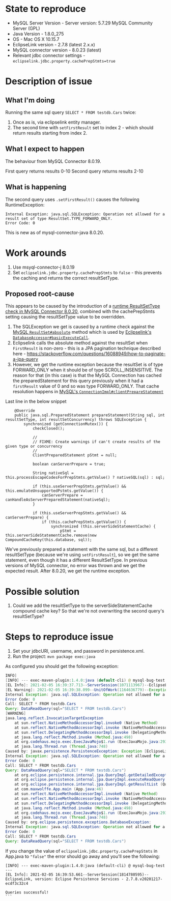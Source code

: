 # State to reproduce
- MySQL Server Version - Server version: 5.7.29 MySQL Community Server (GPL) 
- Java Version - 1.8.0_275 
- OS - Mac OS X 10.15.7 
- EclipseLink version - 2.7.8 (latest 2.x.x)
- MySQL connector version - 8.0.23 (latest)
- Relevant jdbc connector settings - `eclipselink.jdbc.property.cachePrepStmts=true`

# Description of issue

## What I'm doing
Running the same sql query `SELECT * FROM testdb.Cars` twice:
1. Once as is, via eclipselink entity manager. 
2. The second time with `setFirstResult` set to index 2 - which should return results starting from index 2. 

## What I expect to happen
The behaviour from MySQL Connector 8.0.19. 

First query returns results 0-10
Second query returns results 2-10

## What is happening
The second query uses `.setFirstResult()` causes the following RuntimeException:
```
Internal Exception: java.sql.SQLException: Operation not allowed for a result set of type ResultSet.TYPE_FORWARD_ONLY.
Error Code: 0
```
This is new as of mysql-connector-java 8.0.20.

# Work arounds
1. Use msyql-connector-j 8.0.19
2. Set `eclipselink.jdbc.property.cachePrepStmts` to `false` - this prevents the caching and returns the correct resultSetType.

## Proposed root-cause
This appears to be caused by the introduction of a [runtime ResultSetType check in MySQL Connector 8.0.20](https://dev.mysql.com/doc/relnotes/connector-j/8.0/en/news-8-0-20.html), combined with the cachePrepStmts setting causing the resultSetType value to be overridden.

1. The SQLException we get is caused by a runtime check against the [MySQL `ResultSet#absolute`](https://github.com/mysql/mysql-connector-j/blob/18bbd5e68195d0da083cbd5bd0d05d76320df7cd/src/main/user-impl/java/com/mysql/cj/jdbc/result/ResultSetImpl.java#L368) method which is used by [Eclipselink's `DatabaseAccessor#basicExecuteCall`](https://github.com/eclipse-ee4j/eclipselink/blob/87e9d1437d64b6c7178d73d9ba7dc8e61448058f/foundation/org.eclipse.persistence.core/src/main/java/org/eclipse/persistence/internal/databaseaccess/DatabaseAccessor.java#L654). 
2. Eclipselink calls the absolute method against the resultSet when `FirstResult` is non-zero - this is a JPA pagination technique described here - https://stackoverflow.com/questions/16088949/how-to-paginate-a-jpa-query
3. However, we get the runtime exception because the resultSet is of type FORWARD_ONLY when it should be of type SCROLL_INSENSITIVE. The reason for that (in this case) is that the MySQL Connection has cached the preparedStatement for this query previously when it had a `firstResult` value of 0 and so was type FORWARD_ONLY. That cache resolution happens in [MySQL's `ConnectionImpl#clientPrepareStatement`](https://github.com/mysql/mysql-connector-j/blob/d64b664fa93e81296a377de031b8123a67e6def2/src/main/user-impl/java/com/mysql/cj/jdbc/ConnectionImpl.java#L1616)

Last line in the below snippet
```
    @Override
    public java.sql.PreparedStatement prepareStatement(String sql, int resultSetType, int resultSetConcurrency) throws SQLException {
        synchronized (getConnectionMutex()) {
            checkClosed();

            //
            // FIXME: Create warnings if can't create results of the given type or concurrency
            //
            ClientPreparedStatement pStmt = null;

            boolean canServerPrepare = true;

            String nativeSql = this.processEscapeCodesForPrepStmts.getValue() ? nativeSQL(sql) : sql;

            if (this.useServerPrepStmts.getValue() && this.emulateUnsupportedPstmts.getValue()) {
                canServerPrepare = canHandleAsServerPreparedStatement(nativeSql);
            }

            if (this.useServerPrepStmts.getValue() && canServerPrepare) {
                if (this.cachePrepStmts.getValue()) {
                    synchronized (this.serverSideStatementCache) {
                        pStmt = this.serverSideStatementCache.remove(new CompoundCacheKey(this.database, sql));

```

We've previously prepared a statement with the same sql, but a different resultSetType (because we're using `setFirstResult`), so we get the same statement, even though it has a different ResultSetType. In previous versions of MySQL connector, no error was thrown and we get the expected result. After 8.0.20, we get the runtime exception.

# Possible solution

1. Could we add the resultSetType to the serverSideStatementCache compound cache key? So that we're not overwriting the second query's resultSetType?

# Steps to reproduce issue
1. Set your jdbcURl, username, and password in persistence.xml.
2. Run the project: `mvn package exec:java`

As configured you should get the following exception:
```java
INFO]
[INFO] --- exec-maven-plugin:1.4.0:java (default-cli) @ mysql-bug-test ---
[EL Info]: 2021-02-05 16:39:37.713--ServerSession(1071113967)--EclipseLink, version: Eclipse Persistence Services - 2.7.8.v20201217-ecdf3c32c4
[EL Warning]: 2021-02-05 16:39:38.099--UnitOfWork(1164636779)--Exception [EclipseLink-4002] (Eclipse Persistence Services - 2.7.8.v20201217-ecdf3c32c4): org.eclipse.persistence.exceptions.DatabaseException
Internal Exception: java.sql.SQLException: Operation not allowed for a result set of type ResultSet.TYPE_FORWARD_ONLY.
Error Code: 0
Call: SELECT * FROM testdb.Cars
Query: DataReadQuery(sql="SELECT * FROM testdb.Cars")
[WARNING]
java.lang.reflect.InvocationTargetException
    at sun.reflect.NativeMethodAccessorImpl.invoke0 (Native Method)
    at sun.reflect.NativeMethodAccessorImpl.invoke (NativeMethodAccessorImpl.java:62)
    at sun.reflect.DelegatingMethodAccessorImpl.invoke (DelegatingMethodAccessorImpl.java:43)
    at java.lang.reflect.Method.invoke (Method.java:498)
    at org.codehaus.mojo.exec.ExecJavaMojo$1.run (ExecJavaMojo.java:293)
    at java.lang.Thread.run (Thread.java:748)
Caused by: javax.persistence.PersistenceException: Exception [EclipseLink-4002] (Eclipse Persistence Services - 2.7.8.v20201217-ecdf3c32c4): org.eclipse.persistence.exceptions.DatabaseException
Internal Exception: java.sql.SQLException: Operation not allowed for a result set of type ResultSet.TYPE_FORWARD_ONLY.
Error Code: 0
Call: SELECT * FROM testdb.Cars
Query: DataReadQuery(sql="SELECT * FROM testdb.Cars")
    at org.eclipse.persistence.internal.jpa.QueryImpl.getDetailedException (QueryImpl.java:391)
    at org.eclipse.persistence.internal.jpa.QueryImpl.executeReadQuery (QueryImpl.java:264)
    at org.eclipse.persistence.internal.jpa.QueryImpl.getResultList (QueryImpl.java:482)
    at com.maxwolffe.App.main (App.java:46)
    at sun.reflect.NativeMethodAccessorImpl.invoke0 (Native Method)
    at sun.reflect.NativeMethodAccessorImpl.invoke (NativeMethodAccessorImpl.java:62)
    at sun.reflect.DelegatingMethodAccessorImpl.invoke (DelegatingMethodAccessorImpl.java:43)
    at java.lang.reflect.Method.invoke (Method.java:498)
    at org.codehaus.mojo.exec.ExecJavaMojo$1.run (ExecJavaMojo.java:293)
    at java.lang.Thread.run (Thread.java:748)
Caused by: org.eclipse.persistence.exceptions.DatabaseException:
Internal Exception: java.sql.SQLException: Operation not allowed for a result set of type ResultSet.TYPE_FORWARD_ONLY.
Error Code: 0
Call: SELECT * FROM testdb.Cars
Query: DataReadQuery(sql="SELECT * FROM testdb.Cars")
```

If you change the value of `eclipselink.jdbc.property.cachePrepStmts` in App.java to `"false"` the error should go away and you'll see the following:

````
[INFO] --- exec-maven-plugin:1.4.0:java (default-cli) @ mysql-bug-test ---
[EL Info]: 2021-02-05 16:39:53.661--ServerSession(1814780595)--EclipseLink, version: Eclipse Persistence Services - 2.7.8.v20201217-ecdf3c32c4

Queries successful!
```

